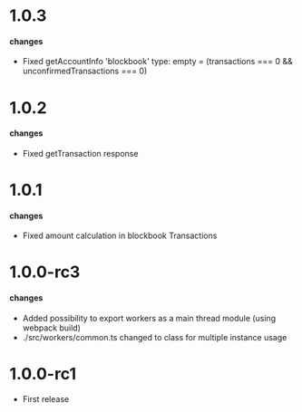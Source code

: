 # 1.0.3
#### changes
- Fixed getAccountInfo 'blockbook' type: empty = (transactions === 0 && unconfirmedTransactions === 0)

# 1.0.2
#### changes
- Fixed getTransaction response

# 1.0.1
#### changes
- Fixed amount calculation in blockbook Transactions

# 1.0.0-rc3
#### changes
- Added possibility to export workers as a main thread module (using webpack build)
- ./src/workers/common.ts changed to class for multiple instance usage

# 1.0.0-rc1
- First release